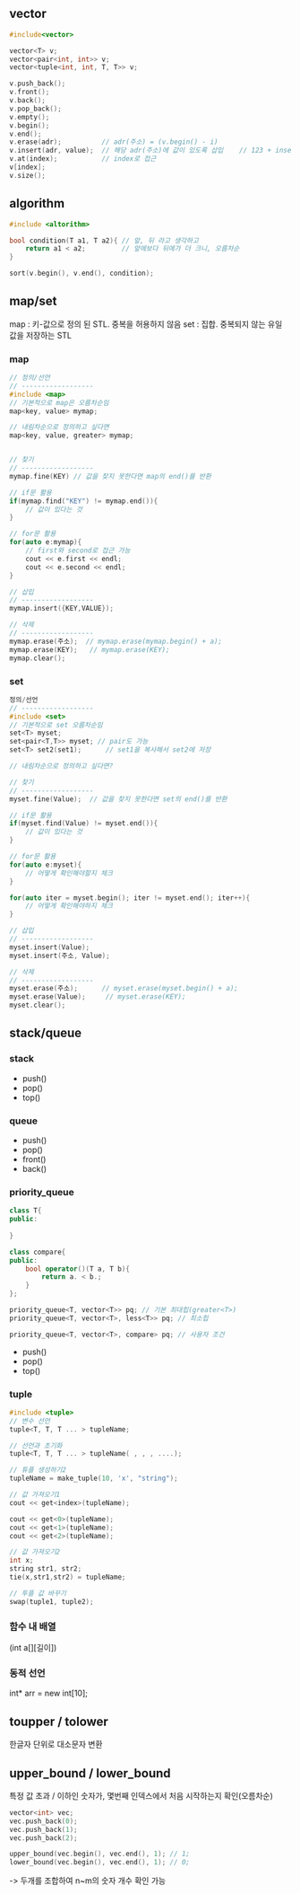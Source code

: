 ## vector

```c++
#include<vector>

vector<T> v;
vector<pair<int, int>> v;
vector<tuple<int, int, T, T>> v;

v.push_back();
v.front();
v.back();
v.pop_back();
v.empty();
v.begin();
v.end();
v.erase(adr);          // adr(주소) = (v.begin() - i)
v.insert(adr, value);  // 해당 adr(주소)에 값이 있도록 삽입    // 123 + insert(begin()+1, 0) => 1023 // v.insert(v.begin(), value); <- push_front()와 동일
v.at(index);           // index로 접근
v[index];
v.size();
```

## algorithm

```c++
#include <altorithm>

bool condition(T a1, T a2){ // 앞, 뒤 라고 생각하고
    return a1 < a2;         // 앞에보다 뒤에가 더 크니, 오름차순
}

sort(v.begin(), v.end(), condition);
```

## map/set

map : 키-값으로 정의 된 STL. 중복을 허용하지 않음
set : 집합. 중복되지 않는 유일 값을 저장하는 STL

### map
```c++
// 정의/선언
// ------------------
#include <map>
// 기본적으로 map은 오름차순임
map<key, value> mymap;

// 내림차순으로 정의하고 싶다면
map<key, value, greater> mymap;


// 찾기
// ------------------
mymap.fine(KEY) // 값을 찾지 못한다면 map의 end()를 반환

// if문 활용
if(mymap.find("KEY") != mymap.end()){
    // 값이 있다는 것
}

// for문 활용
for(auto e:mymap){
    // first와 second로 접근 가능
    cout << e.first << endl;
    cout << e.second << endl;
}

// 삽입
// ------------------
mymap.insert({KEY,VALUE});

// 삭제
// ------------------
mymap.erase(주소);  // mymap.erase(mymap.begin() + a);
mymap.erase(KEY);   // mymap.erase(KEY);
mymap.clear();
```

### set

```c++
정의/선언
// ------------------
#include <set>
// 기본적으로 set 오름차순임
set<T> myset;
set<pair<T,T>> myset; // pair도 가능
set<T> set2(set1);      // set1을 복사해서 set2에 저장

// 내림차순으로 정의하고 싶다면?

// 찾기
// ------------------
myset.fine(Value);  // 값을 찾지 못한다면 set의 end()를 반환

// if문 활용
if(myset.find(Value) != myset.end()){
    // 값이 있다는 것
}

// for문 활용
for(auto e:myset){
    // 어떻게 확인해야할지 체크
}

for(auto iter = myset.begin(); iter != myset.end(); iter++){
    // 어떻게 확인해야하지 체크
}

// 삽입
// ------------------
myset.insert(Value);
myset.insert(주소, Value);

// 삭제
// ------------------
myset.erase(주소);      // myset.erase(myset.begin() + a);
myset.erase(Value);     // myset.erase(KEY);
myset.clear();
```

## stack/queue
### stack

- push()
- pop()
- top()
### queue

- push()
- pop()
- front()
- back()
### priority_queue

```c++
class T{
public:
    
}

class compare{
public:
    bool operator()(T a, T b){
        return a. < b.;
    }
};

priority_queue<T, vector<T>> pq; // 기본 최대힙(greater<T>)
priority_queue<T, vector<T>, less<T>> pq; // 최소힙

priority_queue<T, vector<T>, compare> pq; // 사용자 조건

```
- push()
- pop()
- top()

### tuple

```c++
#include <tuple>
// 변수 선언
tuple<T, T, T ... > tupleName;

// 선언과 초기화
tuple<T, T, T ... > tupleName( , , , ....);

// 튜플 생성하기2
tupleName = make_tuple(10, 'x', "string");

// 값 가져오기1
cout << get<index>(tupleName);

cout << get<0>(tupleName);
cout << get<1>(tupleName);
cout << get<2>(tupleName);

// 값 가져오기2
int x;
string str1, str2;
tie(x,str1,str2) = tupleName;

// 투플 값 바꾸기
swap(tuple1, tuple2);

```

### 함수 내 배열

(int a[][길이])

### 동적 선언

int\* arr = new int[10];

## toupper / tolower
한글자 단위로 대소문자 변환

## upper_bound / lower_bound
특정 값 초과 / 이하인 숫자가, 몇번째 인덱스에서 처음 시작하는지 확인(오름차순)

``` c++
vector<int> vec;
vec.push_back(0);
vec.push_back(1);
vec.push_back(2);

upper_bound(vec.begin(), vec.end(), 1); // 1;
lower_bound(vec.begin(), vec.end(), 1); // 0;
```
-> 두개를 조합하여 n~m의 숫자 개수 확인 가능